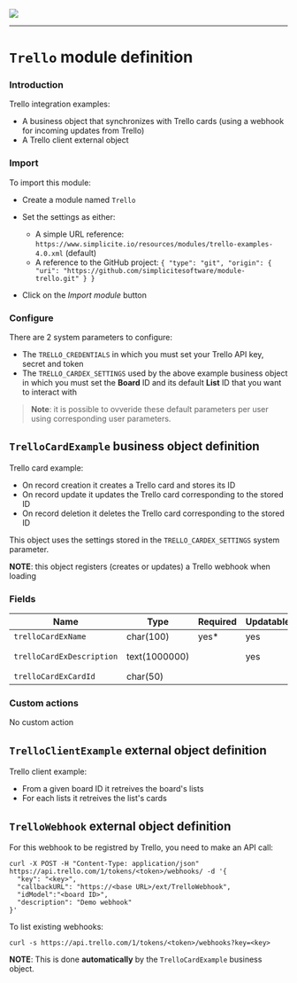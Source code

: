 <!--
 ___ _            _ _    _ _    __
/ __(_)_ __  _ __| (_)__(_) |_ /_/
\__ \ | '  \| '_ \ | / _| |  _/ -_)
|___/_|_|_|_| .__/_|_\__|_|\__\___|
            |_| 
-->
![](https://docs.simplicite.io//logos/logo250.png)
* * *

`Trello` module definition
==========================

### Introduction

Trello integration examples:

- A business object that synchronizes with Trello cards (using a webhook for incoming updates from Trello)
- A Trello client external object

### Import

To import this module:

- Create a module named `Trello`
- Set the settings as either:
	- A simple URL reference: `https://www.simplicite.io/resources/modules/trello-examples-4.0.xml` (default)
	- A reference to the GitHub project: `{ "type": "git", "origin": { "uri": "https://github.com/simplicitesoftware/module-trello.git" } }`

- Click on the _Import module_ button

### Configure

There are 2 system parameters to configure:

- The `TRELLO_CREDENTIALS` in which you must set your Trello API key, secret and token
- The `TRELLO_CARDEX_SETTINGS` used by the above example business object in which you must set the **Board** ID and its default **List** ID that you want to interact with

> **Note**: it is possible to ovveride these default parameters per user using corresponding user parameters.

`TrelloCardExample` business object definition
----------------------------------------------

Trello card example:

- On record creation it creates a Trello card and stores its ID
- On record update it updates the Trello card corresponding to the stored ID
- On record deletion it deletes the Trello card corresponding to the stored ID

This object uses the settings stored in the `TRELLO_CARDEX_SETTINGS` system parameter.

**NOTE**: this object registers (creates or updates) a Trello webhook when loading

### Fields

| Name                                                         | Type                                     | Required | Updatable | Personal | Description                                                                      | 
| ------------------------------------------------------------ | ---------------------------------------- | -------- | --------- | -------- | -------------------------------------------------------------------------------- |
| `trelloCardExName`                                           | char(100)                                | yes*     | yes       |          | Card name                                                                        |
| `trelloCardExDescription`                                    | text(1000000)                            |          | yes       |          | Card description                                                                 |
| `trelloCardExCardId`                                         | char(50)                                 |          |           |          | Card ID                                                                          |

### Custom actions

No custom action

`TrelloClientExample` external object definition
------------------------------------------------

Trello client example:

- From a given board ID it retreives the board's lists
- For each lists it retreives the list's cards


`TrelloWebhook` external object definition
------------------------------------------

For this webhook to be registred by Trello, you need to make an API call:

```
curl -X POST -H "Content-Type: application/json" https://api.trello.com/1/tokens/<token>/webhooks/ -d '{
  "key": "<key>",
  "callbackURL": "https://<base URL>/ext/TrelloWebhook",
  "idModel":"<board ID>",
  "description": "Demo webhook"
}'
```

To list existing webhooks:

```curl
curl -s https://api.trello.com/1/tokens/<token>/webhooks?key=<key>
```

**NOTE**: This is done **automatically** by the `TrelloCardExample` business object.



